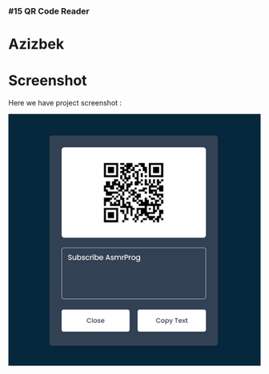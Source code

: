### #15 QR Code Reader

# Azizbek

# Screenshot

Here we have project screenshot :

![screenshot](screenshot.jpg)
